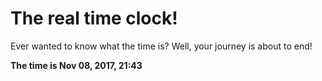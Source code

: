 # The real time clock!

Ever wanted to know what the time is? Well, your journey is about to end!

**The time is Nov 08, 2017, 21:43**